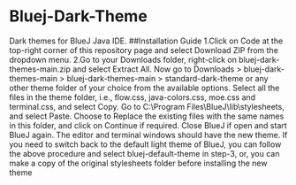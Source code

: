 # Bluej-Dark-Theme
Dark themes for BlueJ Java IDE.
##Installation Guide
1.Click on Code at the top-right corner of this repository page and select Download ZIP from the dropdown menu.
2.Go to your Downloads folder, right-click on bluej-dark-themes-main.zip and select Extract All.
Now go to Downloads > bluej-dark-themes-main > bluej-dark-themes-main > standard-dark-theme or any other theme folder of your choice from the available options.
Select all the files in the theme folder, i.e., flow.css, java-colors.css, moe.css and terminal.css, and select Copy.
Go to C:\Program Files\BlueJ\lib\stylesheets, and select Paste.
Choose to Replace the existing files with the same names in this folder, and click on Continue if required.
Close BlueJ if open and start BlueJ again. The editor and terminal windows should have the new theme.
If you need to switch back to the default light theme of BlueJ, you can follow the above procedure and select bluej-default-theme in step-3, or, you can make a copy of the original stylesheets folder before installing the new theme
